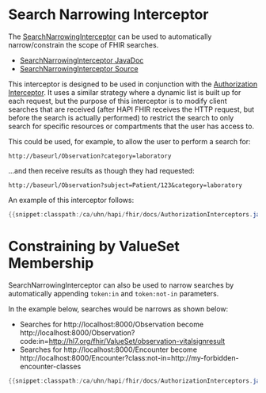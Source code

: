 # Search Narrowing Interceptor

The [SearchNarrowingInterceptor](/hapi-fhir/apidocs/hapi-fhir-server/ca/uhn/fhir/rest/server/interceptor/auth/SearchNarrowingInterceptor.html) can be used to automatically narrow/constrain the scope of FHIR searches.

* [SearchNarrowingInterceptor JavaDoc](/apidocs/hapi-fhir-server/ca/uhn/fhir/rest/server/interceptor/auth/SearchNarrowingInterceptor.html)
* [SearchNarrowingInterceptor Source](https://github.com/hapifhir/hapi-fhir/blob/master/hapi-fhir-server/src/main/java/ca/uhn/fhir/rest/server/interceptor/auth/SearchNarrowingInterceptor.java)

This interceptor is designed to be used in conjunction with the [Authorization Interceptor](./authorization_interceptor.html). It uses a similar strategy where a dynamic list is built up for each request, but the purpose of this interceptor is to modify client searches that are received (after HAPI FHIR receives the HTTP request, but before the search is actually performed) to restrict the search to only search for specific resources or compartments that the user has access to.

This could be used, for example, to allow the user to perform a search for:

```url
http://baseurl/Observation?category=laboratory
```

...and then receive results as though they had requested:

```url
http://baseurl/Observation?subject=Patient/123&category=laboratory
```

An example of this interceptor follows:

```java
{{snippet:classpath:/ca/uhn/hapi/fhir/docs/AuthorizationInterceptors.java|narrowing}}
``` 

# Constraining by ValueSet Membership

SearchNarrowingInterceptor can also be used to narrow searches by automatically appending `token:in` and `token:not-in` parameters.

In the example below, searches would be narrows as shown below:

* Searches for http://localhost:8000/Observation become http://localhost:8000/Observation?code:in=http://hl7.org/fhir/ValueSet/observation-vitalsignresult
* Searches for http://localhost:8000/Encounter become http://localhost:8000/Encounter?class:not-in=http://my-forbidden-encounter-classes

```java
{{snippet:classpath:/ca/uhn/hapi/fhir/docs/AuthorizationInterceptors.java|narrowingByCode}}
``` 
